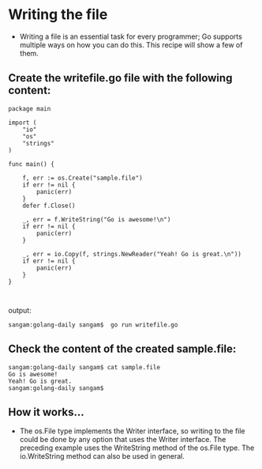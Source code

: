 # Writing the file

- Writing a file is an essential task for every programmer; 
Go supports multiple ways on how you can do this. This recipe will show a few of them.

## Create the writefile.go file with the following content:
```
package main

import (
	"io"
	"os"
	"strings"
)

func main() {

	f, err := os.Create("sample.file")
	if err != nil {
		panic(err)
	}
	defer f.Close()

	_, err = f.WriteString("Go is awesome!\n")
	if err != nil {
		panic(err)
	}

	_, err = io.Copy(f, strings.NewReader("Yeah! Go is great.\n"))
	if err != nil {
		panic(err)
	}
}



```
output:
```
sangam:golang-daily sangam$  go run writefile.go
```
## Check the content of the created sample.file:
```
sangam:golang-daily sangam$ cat sample.file 
Go is awesome!
Yeah! Go is great.
sangam:golang-daily sangam$ 

```
## How it works...

- The os.File type implements the Writer interface, so writing to the file could be done by any option that uses the Writer interface. The preceding example uses the  WriteString method of the os.File type. 
The io.WriteString method can also be used in general.


